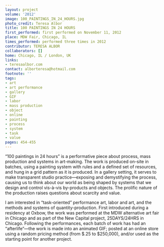 ```yaml
---
layout: project
volume: '2012'
image: 100_PAINTINGS_IN_24_HOURS.jpg
photo_credit: Teresa Albor
title: 100 PAINTINGS IN 24 HOURS
first_performed: first performed on November 11, 2012
place: MDW Fair, Chicago, IL
times_performed: performed three times in 2012
contributor: TERESA ALBOR
collaborators: []
home: Chicago, IL / London, UK
links:
- teresaalbor.com
contact: alborteresa@hotmail.com
footnote: ''
tags:
- art
- art performance
- gallery
- GIF
- labor
- mass production
- object
- online
- painting
- process
- system
- task
- value
pages: 454-455
---
```


“100 paintings in 24 hours” is a performative piece about process, mass production and systems in art-making. The work is produced on-site in batches, using a painting system with rules and a defined set of resources, and hung in a grid pattern as it is produced. In a gallery setting, it serves to make transparent studio practice—exposing and demystifying the process, causing us to think about our world as being shaped by systems that we design and control vis-à-vis by-products and objects. The prolific nature of the production raises questions about scarcity and value.

I am interested in “task-oriented” performance art, labor and art, and the methods and systems of quantity-production. First introduced during a residency at Oxbow, the work was performed at the MDW alternative art fair in Chicago and as part of the New Capital project, 25DAYS/24HRS in Chicago. Following the performances, each batch of work has had an “afterlife”—the work is made into an animated GIF; posted at an online store using a random pricing method (from $.25 to $250,000), and/or used as the starting point for another project.
